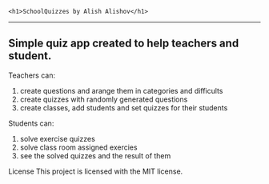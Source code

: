     <h1>SchoolQuizzes by Alish Alishov</h1>
  <hr>
<h2>Simple quiz app created to help teachers and student. </h2>
<p>Teachers can:  </p>
<ol>
    <li>create questions and arange them in categories and difficults </li>
    <li>create quizzes with randomly generated questions  </li>
    <li>create classes, add students and set quizzes for their students </li>
</ol>
<p>Students can:</p>
<ol>
    <li>solve exercise quizzes</li>
    <li>solve class room assigned exercies</li>
    <li>see the solved quizzes and the result of them</li>
</ol>

  License
  This project is licensed with the MIT license.